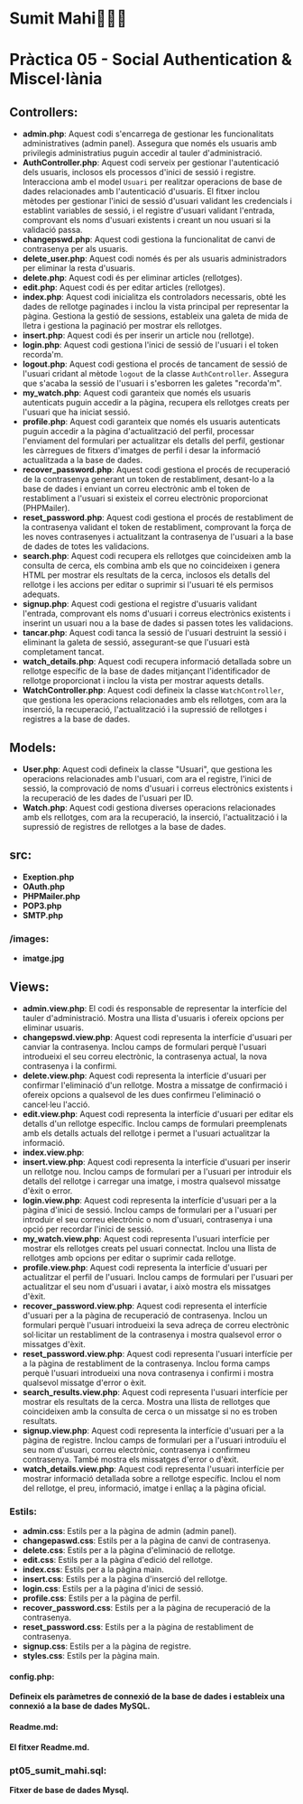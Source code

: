 # Sumit Mahi🚀👨‍💻
# Pràctica 05 - Social Authentication & Miscel·lània

## Controllers:
- **admin.php**: Aquest codi s'encarrega de gestionar les funcionalitats administratives (admin panel). Assegura que només els usuaris amb privilegis administratius puguin accedir al tauler d'administració.
- **AuthController.php**: Aquest codi serveix per gestionar l'autenticació dels usuaris, inclosos els processos d'inici de sessió i registre. Interacciona amb el model `Usuari` per realitzar operacions de base de dades relacionades amb l'autenticació d'usuaris. El fitxer inclou mètodes per gestionar l'inici de sessió d'usuari validant les credencials i establint variables de sessió, i el registre d'usuari validant l'entrada, comprovant els noms d'usuari existents i creant un nou usuari si la validació passa.
- **changepswd.php**: Aquest codi gestiona la funcionalitat de canvi de contrasenya per als usuaris.
- **delete_user.php**: Aquest codi només és per als usuaris administradors per eliminar la resta d'usuaris.
- **delete.php**: Aquest codi és per eliminar articles (rellotges).
- **edit.php**: Aquest codi és per editar articles (rellotges).
- **index.php**: Aquest codi inicialitza els controladors necessaris, obté les dades de rellotge paginades i inclou la vista principal per representar la pàgina. Gestiona la gestió de sessions, estableix una galeta de mida de lletra i gestiona la paginació per mostrar els rellotges.
- **insert.php**: Aquest codi és per inserir un article nou (rellotge).
- **login.php**: Aquest codi gestiona l'inici de sessió de l'usuari i el token recorda'm.
- **logout.php**: Aquest codi gestiona el procés de tancament de sessió de l'usuari cridant al mètode `logout` de la classe `AuthController`. Assegura que s'acaba la sessió de l'usuari i s'esborren les galetes "recorda'm".
- **my_watch.php**: Aquest codi garanteix que només els usuaris autenticats puguin accedir a la pàgina, recupera els rellotges creats per l'usuari que ha iniciat sessió.
- **profile.php**: Aquest codi garanteix que només els usuaris autenticats puguin accedir a la pàgina d'actualització del perfil, processar l'enviament del formulari per actualitzar els detalls del perfil, gestionar les càrregues de fitxers d'imatges de perfil i desar la informació actualitzada a la base de dades.
- **recover_password.php**: Aquest codi gestiona el procés de recuperació de la contrasenya generant un token de restabliment, desant-lo a la base de dades i enviant un correu electrònic amb el token de restabliment a l'usuari si existeix el correu electrònic proporcionat (PHPMailer).
- **reset_password.php**: Aquest codi gestiona el procés de restabliment de la contrasenya validant el token de restabliment, comprovant la força de les noves contrasenyes i actualitzant la contrasenya de l'usuari a la base de dades de totes les validacions.
- **search.php**: Aquest codi recupera els rellotges que coincideixen amb la consulta de cerca, els combina amb els que no coincideixen i genera HTML per mostrar els resultats de la cerca, inclosos els detalls del rellotge i les accions per editar o suprimir si l'usuari té els permisos adequats.
- **signup.php**: Aquest codi gestiona el registre d'usuaris validant l'entrada, comprovant els noms d'usuari i correus electrònics existents i inserint un usuari nou a la base de dades si passen totes les validacions.
- **tancar.php**: Aquest codi tanca la sessió de l'usuari destruint la sessió i eliminant la galeta de sessió, assegurant-se que l'usuari està completament tancat.
- **watch_details.php**: Aquest codi recupera informació detallada sobre un rellotge específic de la base de dades mitjançant l'identificador de rellotge proporcionat i inclou la vista per mostrar aquests detalls.
- **WatchController.php**: Aquest codi defineix la classe `WatchController`, que gestiona les operacions relacionades amb els rellotges, com ara la inserció, la recuperació, l'actualització i la supressió de rellotges i registres a la base de dades.

## Models:
- **User.php**: Aquest codi defineix la classe "Usuari", que gestiona les operacions relacionades amb l'usuari, com ara el registre, l'inici de sessió, la comprovació de noms d'usuari i correus electrònics existents i la recuperació de les dades de l'usuari per ID.
- **Watch.php**: Aquest codi gestiona diverses operacions relacionades amb els rellotges, com ara la recuperació, la inserció, l'actualització i la supressió de registres de rellotges a la base de dades.

## src:
- **Exeption.php**
- **OAuth.php**
- **PHPMailer.php**
- **POP3.php**
- **SMTP.php**
### **/images:**
- **imatge.jpg**

## Views:
- **admin.view.php**: El codi és responsable de representar la interfície del tauler d'administració. Mostra una llista d'usuaris i ofereix opcions per eliminar usuaris.
- **changepswd.view.php**: Aquest codi representa la interfície d'usuari per canviar la contrasenya. Inclou camps de formulari perquè l'usuari introdueixi el seu correu electrònic, la contrasenya actual, la nova contrasenya i la confirmi.
- **delete.view.php**: Aquest codi representa la interfície d'usuari per confirmar l'eliminació d'un rellotge. Mostra a missatge de confirmació i ofereix opcions a qualsevol de les dues confirmeu l'eliminació o cancel·leu l'acció.
- **edit.view.php**: Aquest codi representa la interfície d'usuari per editar els detalls d'un rellotge específic. Inclou camps de formulari preemplenats amb els detalls actuals del rellotge i permet a l'usuari actualitzar la informació.
- **index.view.php**: 
- **insert.view.php**: Aquest codi representa la interfície d'usuari per inserir un rellotge nou. Inclou camps de formulari per a l'usuari per introduir els detalls del rellotge i carregar una imatge, i mostra qualsevol missatge d'èxit o error.
- **login.view.php**: Aquest codi representa la interfície d'usuari per a la pàgina d'inici de sessió. Inclou camps de formulari per a l'usuari per introduir el seu correu electrònic o nom d'usuari, contrasenya i una opció per recordar l'inici de sessió.
- **my_watch.view.php**: Aquest codi representa l'usuari interfície per mostrar els rellotges creats pel usuari connectat. Inclou una llista de rellotges amb opcions per editar o suprimir cada rellotge.
- **profile.view.php**: Aquest codi representa la interfície d'usuari per actualitzar el perfil de l'usuari. Inclou camps de formulari per
l'usuari per actualitzar el seu nom d'usuari i avatar, i això mostra els missatges d'èxit.
- **recover_password.view.php**: Aquest codi representa el interfície d'usuari per a la pàgina de recuperació de contrasenya. Inclou un formulari perquè l'usuari introdueixi la seva adreça de correu electrònic sol·licitar un restabliment de la contrasenya i mostra qualsevol error o
missatges d'èxit.
- **reset_password.view.php**: Aquest codi representa l'usuari interfície per a la pàgina de restabliment de la contrasenya. Inclou forma
camps perquè l'usuari introdueixi una nova contrasenya i confirmi i mostra qualsevol missatge d'error o èxit.
- **search_results.view.php**: Aquest codi representa l'usuari interfície per mostrar els resultats de la cerca. Mostra una llista de rellotges que coincideixen amb la consulta de cerca o un missatge si no es troben resultats.
- **signup.view.php**: Aquest codi representa la interfície d'usuari per a la pàgina de registre. Inclou camps de formulari per a l'usuari introduïu el seu nom d'usuari, correu electrònic, contrasenya i confirmeu contrasenya. També mostra els missatges d'error o d'èxit.
- **watch_details.view.php**: Aquest codi representa l'usuari interfície per mostrar informació detallada sobre a rellotge específic. Inclou el nom del rellotge, el preu, informació, imatge i enllaç a la pàgina oficial.

### Estils:
- **admin.css**: Estils per a la pàgina de admin (admin panel).
- **changepaswd.css**: Estils per a la pàgina de canvi de contrasenya.
- **delete.css**: Estils per a la pàgina d'eliminació de rellotge.
- **edit.css**: Estils per a la pàgina d'edició del rellotge.
- **index.css**: Estils per a la pàgina main.
- **insert.css**: Estils per a la pàgina d'inserció del rellotge.
- **login.css**: Estils per a la pàgina d'inici de sessió.
- **profile.css**: Estils per a la pàgina de perfil.
- **recover_password.css**: Estils per a la pàgina de recuperació de la contrasenya.
- **reset_password.css**: Estils per a la pàgina de restabliment de contrasenya.
- **signup.css**: Estils per a la pàgina de registre.
- **styles.css**: Estils per la pàgina main.

#### config.php:
**Defineix els paràmetres de connexió de la base de dades i estableix una connexió a la base de dades MySQL.**

#### Readme.md:
**El fitxer Readme.md.**

### pt05_sumit_mahi.sql:
**Fitxer de base de dades Mysql.** 
